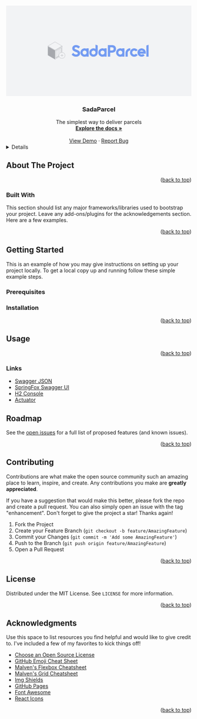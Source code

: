 <!-- Improved compatibility of back to top link: See: https://github.com/Rubix982/SadaParcel/pull/73 -->
<a name="readme-top"></a>
<!--
*** Thanks for checking out the Best-README-Template. If you have a suggestion
*** that would make this better, please fork the repo and create a pull request
*** or simply open an issue with the tag "enhancement".
*** Don't forget to give the project a star!
*** Thanks again! Now go create something AMAZING! :D
-->

<!-- PROJECT SHIELDS -->
<!--
*** I'm using markdown "reference style" links for readability.
*** Reference links are enclosed in brackets [ ] instead of parentheses ( ).
*** See the bottom of this document for the declaration of the reference variables
*** for contributors-url, forks-url, etc. This is an optional, concise syntax you may use.
*** https://www.markdownguide.org/basic-syntax/#reference-style-links
[![Contributors][contributors-shield]][contributors-url]
[![Forks][forks-shield]][forks-url]
[![Stargazers][stars-shield]][stars-url]
[![Issues][issues-shield]][issues-url]
[![MIT License][license-shield]][license-url]
[![LinkedIn][linkedin-shield]][linkedin-url]
-->

<!-- PROJECT LOGO -->
<br />
<div id="readme-top">
  <a href="https://github.com/Rubix982/SadaParcel">
    <img src="docs/images/sadaparcel.png" alt="Logo">
  </a>

<h3 align="center">SadaParcel</h3>

  <div align="center">
    The simplest way to deliver parcels
    <br />
    <a href="https://github.com/Rubix982/SadaParcel"><strong>Explore the docs »</strong></a>
    <br />
    <br />
    <a href="https://github.com/Rubix982/SadaParcel">View Demo</a>
    ·
    <a href="https://github.com/Rubix982/SadaParcel/issues">Report Bug</a>
  </div>
</div>

<!-- TABLE OF CONTENTS -->
<details>
</details>

<!-- ABOUT THE PROJECT -->

## About The Project

<p style="text-align:right">(<a href="#readme-top">back to top</a>)</p>

### Built With

This section should list any major frameworks/libraries used to bootstrap your project. Leave any add-ons/plugins for
the acknowledgements section. Here are a few examples.

<!--
* [![Next][Next.js]][Next-url]
* [![React][React.js]][React-url]
* [![Vue][Vue.js]][Vue-url]
* [![Angular][Angular.io]][Angular-url]
* [![Svelte][Svelte.dev]][Svelte-url]
* [![Laravel][Laravel.com]][Laravel-url]
* [![Bootstrap][Bootstrap.com]][Bootstrap-url]
* [![JQuery][JQuery.com]][JQuery-url]
-->

<p style="text-align:right">(<a href="#readme-top">back to top</a>)</p>

<!-- GETTING STARTED -->

## Getting Started

This is an example of how you may give instructions on setting up your project locally.
To get a local copy up and running follow these simple example steps.

### Prerequisites

### Installation

<p style="text-align:right">(<a href="#readme-top">back to top</a>)</p>

<!-- USAGE EXAMPLES -->

## Usage

<p style="text-align:right">(<a href="#readme-top">back to top</a>)</p>

### Links

- [Swagger JSON](http://localhost:8080/v2/api-docs)
- [SpringFox Swagger UI](http://localhost:8080/swagger-ui/)
- [H2 Console](http://localhost:8080/h2-console)
- [Actuator](http://localhost:8080/actuator)

## Roadmap

See the [open issues](https://github.com/Rubix982/SadaParcel/issues) for a full list of proposed features (and known
issues).

<p style="text-align:right">(<a href="#readme-top">back to top</a>)</p>

<!-- CONTRIBUTING -->

## Contributing

Contributions are what make the open source community such an amazing place to learn, inspire, and create. Any
contributions you make are **greatly appreciated**.

If you have a suggestion that would make this better, please fork the repo and create a pull request. You can also
simply open an issue with the tag "enhancement".
Don't forget to give the project a star! Thanks again!

1. Fork the Project
2. Create your Feature Branch (`git checkout -b feature/AmazingFeature`)
3. Commit your Changes (`git commit -m 'Add some AmazingFeature'`)
4. Push to the Branch (`git push origin feature/AmazingFeature`)
5. Open a Pull Request

<p style="text-align:right">(<a href="#readme-top">back to top</a>)</p>

<!-- LICENSE -->

## License

Distributed under the MIT License. See `LICENSE` for more information.

<p style="text-align:right">(<a href="#readme-top">back to top</a>)</p>

<!-- ACKNOWLEDGMENTS -->

## Acknowledgments

Use this space to list resources you find helpful and would like to give credit to. I've included a few of my favorites
to kick things off!

* [Choose an Open Source License](https://choosealicense.com)
* [GitHub Emoji Cheat Sheet](https://www.webpagefx.com/tools/emoji-cheat-sheet)
* [Malven's Flexbox Cheatsheet](https://flexbox.malven.co/)
* [Malven's Grid Cheatsheet](https://grid.malven.co/)
* [Img Shields](https://shields.io)
* [GitHub Pages](https://pages.github.com)
* [Font Awesome](https://fontawesome.com)
* [React Icons](https://react-icons.github.io/react-icons/search)

<p style="text-align:right">(<a href="#readme-top">back to top</a>)</p>

<!-- MARKDOWN LINKS & IMAGES -->
<!-- https://www.markdownguide.org/basic-syntax/#reference-style-links -->

[contributors-shield]: https://img.shields.io/github/contributors/Rubix982/SadaParcel.svg?style=for-the-badge

[contributors-url]: https://github.com/Rubix982/SadaParcel/graphs/contributors

[forks-shield]: https://img.shields.io/github/forks/Rubix982/SadaParcel.svg?style=for-the-badge

[forks-url]: https://github.com/Rubix982/SadaParcel/network/members

[stars-shield]: https://img.shields.io/github/stars/Rubix982/SadaParcel.svg?style=for-the-badge

[stars-url]: https://github.com/Rubix982/SadaParcel/stargazers

[issues-shield]: https://img.shields.io/github/issues/Rubix982/SadaParcel.svg?style=for-the-badge

[issues-url]: https://github.com/Rubix982/SadaParcel/issues

[license-shield]: https://img.shields.io/github/license/Rubix982/SadaParcel.svg?style=for-the-badge

[license-url]: https://github.com/Rubix982/SadaParcel/blob/master/LICENSE.txt

[linkedin-shield]: https://img.shields.io/badge/-LinkedIn-black.svg?style=for-the-badge&logo=linkedin&colorB=555

[linkedin-url]: https://linkedin.com/in/othneildrew

[Next.js]: https://img.shields.io/badge/next.js-000000?style=for-the-badge&logo=nextdotjs&logoColor=white

[Next-url]: https://nextjs.org/

[React.js]: https://img.shields.io/badge/React-20232A?style=for-the-badge&logo=react&logoColor=61DAFB

[React-url]: https://reactjs.org/

[Vue.js]: https://img.shields.io/badge/Vue.js-35495E?style=for-the-badge&logo=vuedotjs&logoColor=4FC08D

[Vue-url]: https://vuejs.org/

[Angular.io]: https://img.shields.io/badge/Angular-DD0031?style=for-the-badge&logo=angular&logoColor=white

[Angular-url]: https://angular.io/

[Svelte.dev]: https://img.shields.io/badge/Svelte-4A4A55?style=for-the-badge&logo=svelte&logoColor=FF3E00

[Svelte-url]: https://svelte.dev/

[Laravel.com]: https://img.shields.io/badge/Laravel-FF2D20?style=for-the-badge&logo=laravel&logoColor=white

[Laravel-url]: https://laravel.com

[Bootstrap.com]: https://img.shields.io/badge/Bootstrap-563D7C?style=for-the-badge&logo=bootstrap&logoColor=white

[Bootstrap-url]: https://getbootstrap.com

[JQuery.com]: https://img.shields.io/badge/jQuery-0769AD?style=for-the-badge&logo=jquery&logoColor=white

[JQuery-url]: https://jquery.com 